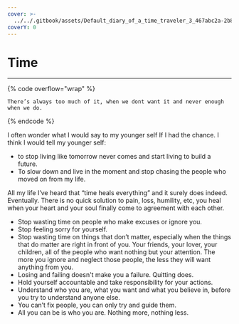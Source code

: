 ```yaml
---
cover: >-
  ../../.gitbook/assets/Default_diary_of_a_time_traveler_3_467abc2a-2b82-4cad-8644-0ec87731a80e_1.jpg
coverY: 0
---
```


# Time

***

{% code overflow="wrap" %}
```
There’s always too much of it, when we dont want it and never enough when we do.
```
{% endcode %}

I often wonder what I would say to my younger self If I had the chance. I think I would tell my younger self:&#x20;

* to stop living like tomorrow never comes and start living to build a future.
* To slow down and live in the moment and stop chasing the people who moved on from my life.

All my life I’ve heard that “time heals everything” and it surely does indeed. Eventually. There is no quick solution to pain, loss, humility, etc, you heal when your heart and your soul finally come to agreement with each other.

* Stop wasting time on people who make excuses or ignore you.
* Stop feeling sorry for yourself.
* Stop wasting time on things that don’t matter, especially when the things that do matter are right in front of you. Your friends, your lover, your children, all of the people who want nothing but your attention. The more you ignore and neglect those people, the less they will want anything from you.
* Losing and failing doesn't make you a failure. Quitting does.
* Hold yourself accountable and take responsibility for your actions.
* Understand who you are, what you want and what you believe in, before you try to understand anyone else.
* You can’t fix people, you can only try and guide them.&#x20;
* All you can be is who you are. Nothing more, nothing less.
